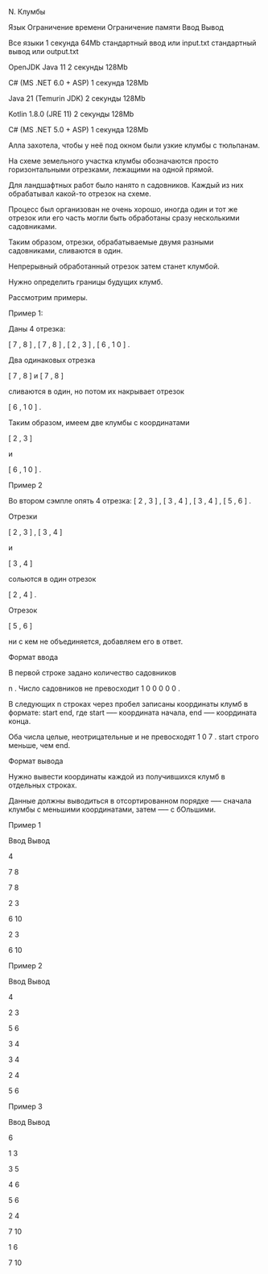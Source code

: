 N. Клумбы

Язык Ограничение времени Ограничение памяти Ввод Вывод

Все языки 1 секунда 64Mb стандартный ввод или input.txt стандартный вывод или output.txt

OpenJDK Java 11 2 секунды 128Mb

C# (MS .NET 6.0 + ASP) 1 секунда 128Mb

Java 21 (Temurin JDK) 2 секунды 128Mb

Kotlin 1.8.0 (JRE 11) 2 секунды 128Mb

C# (MS .NET 5.0 + ASP) 1 секунда 128Mb

Алла захотела, чтобы у неё под окном были узкие клумбы с тюльпанам.

На схеме земельного участка клумбы обозначаются просто горизонтальными отрезками, лежащими на одной прямой.

Для ландшафтных работ было нанято n садовников. Каждый из них обрабатывал какой-то отрезок на схеме.

Процесс был организован не очень хорошо, иногда один и тот же отрезок или его часть могли быть обработаны сразу несколькими садовниками.

Таким образом, отрезки, обрабатываемые двумя разными садовниками, сливаются в один.

Непрерывный обработанный отрезок затем станет клумбой.

Нужно определить границы будущих клумб.

Рассмотрим примеры.

Пример 1:

Даны 4 отрезка:

[ 7 , 8 ] , [ 7 , 8 ] , [ 2 , 3 ] , [ 6 , 1 0 ] .

Два одинаковых отрезка

[ 7 , 8 ] и [ 7 , 8 ]

сливаются в один, но потом их накрывает отрезок

[ 6 , 1 0 ] .

Таким образом, имеем две клумбы с координатами

[ 2 , 3 ]

и

[ 6 , 1 0 ] .

Пример 2

Во втором сэмпле опять 4 отрезка: [ 2 , 3 ] , [ 3 , 4 ] , [ 3 , 4 ] , [ 5 , 6 ] .

Отрезки

[ 2 , 3 ] , [ 3 , 4 ]

и

[ 3 , 4 ]

сольются в один отрезок

[ 2 , 4 ] .

Отрезок

[ 5 , 6 ]

ни с кем не объединяется, добавляем его в ответ.

Формат ввода

В первой строке задано количество садовников

n . Число садовников не превосходит 1 0 0 0 0 0 .

В следующих n строках через пробел записаны координаты клумб в формате: start end, где start —– координата начала, end —– координата конца.

Оба числа целые, неотрицательные и не превосходят 1 0 7 . start строго меньше, чем end.

Формат вывода

Нужно вывести координаты каждой из получившихся клумб в отдельных строках.

Данные должны выводиться в отсортированном порядке —– сначала клумбы с меньшими координатами, затем —– с бОльшими.

Пример 1

Ввод Вывод

4

7 8

7 8

2 3

6 10

2 3

6 10

Пример 2

Ввод Вывод

4

2 3

5 6

3 4

3 4

2 4

5 6

Пример 3

Ввод Вывод

6

1 3

3 5

4 6

5 6

2 4

7 10

1 6

7 10